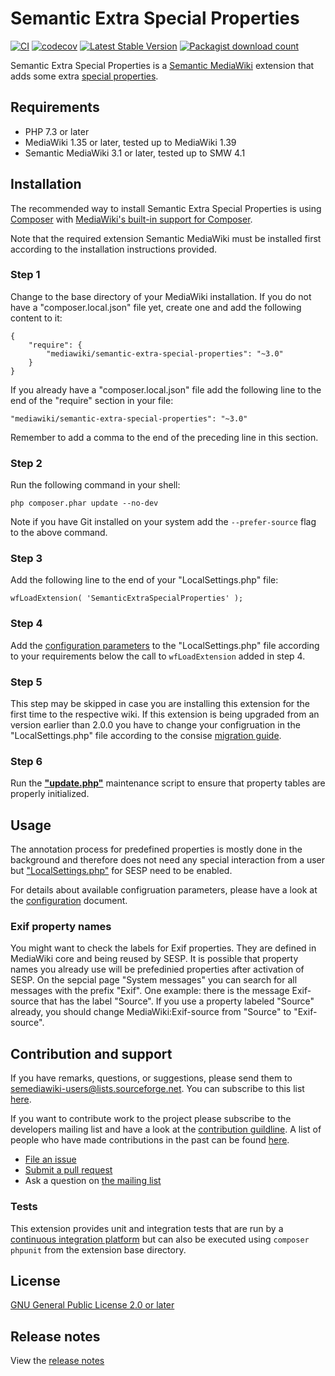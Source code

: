 # Semantic Extra Special Properties
[![CI](https://github.com/SemanticMediaWiki/SemanticExtraSpecialProperties/actions/workflows/main.yaml/badge.svg)](https://github.com/SemanticMediaWiki/SemanticExtraSpecialProperties/actions/workflows/main.yaml)
[![codecov](https://codecov.io/gh/SemanticMediaWiki/SemanticExtraSpecialProperties/branch/master/graph/badge.svg?token=NP47aFjC7X)](https://codecov.io/gh/SemanticMediaWiki/SemanticExtraSpecialProperties)
[![Latest Stable Version](https://poser.pugx.org/mediawiki/semantic-extra-special-properties/version.png)](https://packagist.org/packages/mediawiki/semantic-extra-special-properties)
[![Packagist download count](https://poser.pugx.org/mediawiki/semantic-extra-special-properties/d/total.png)](https://packagist.org/packages/mediawiki/semantic-extra-special-properties)

Semantic Extra Special Properties is a [Semantic MediaWiki][smw] extension that 
adds some extra [special properties].


## Requirements

- PHP 7.3 or later
- MediaWiki 1.35 or later, tested up to MediaWiki 1.39
- Semantic MediaWiki 3.1 or later, tested up to SMW 4.1


## Installation

The recommended way to install Semantic Extra Special Properties is using [Composer](http://getcomposer.org) 
with [MediaWiki's built-in support for Composer](https://www.mediawiki.org/wiki/Composer).

Note that the required extension Semantic MediaWiki must be installed first according to the installation
instructions provided.

### Step 1

Change to the base directory of your MediaWiki installation. If you do not have a "composer.local.json" file yet,
create one and add the following content to it:

```
{
	"require": {
		"mediawiki/semantic-extra-special-properties": "~3.0"
	}
}
```

If you already have a "composer.local.json" file add the following line to the end of the "require"
section in your file:

    "mediawiki/semantic-extra-special-properties": "~3.0"

Remember to add a comma to the end of the preceding line in this section.

### Step 2

Run the following command in your shell:

    php composer.phar update --no-dev

Note if you have Git installed on your system add the `--prefer-source` flag to the above command.

### Step 3

Add the following line to the end of your "LocalSettings.php" file:

    wfLoadExtension( 'SemanticExtraSpecialProperties' );

### Step 4

Add the [configuration parameters](/docs/configuration.md) to the "LocalSettings.php" file according to your
requirements below the call to `wfLoadExtension` added in step 4.

### Step 5

This step may be skipped in case you are installing this extension for the first time to the respective wiki.
If this extension is being upgraded from an version earlier than 2.0.0 you have to change your configruation
in the "LocalSettings.php" file according to the consise [migration guide](/docs/migration-to-200.md).

### Step 6

Run the **["update.php"][mw-update]** maintenance script to ensure that property tables are properly
initialized.


## Usage

The annotation process for predefined properties is mostly done in the background and therefore does not need
any special interaction from a user but ["LocalSettings.php"][mw-localsettings] for SESP need to be enabled. 

For details about available configruation parameters, please have a look at the [configuration](docs/configuration.md)
document.

### Exif property names
You might want to check the labels for Exif properties. They are defined in MediaWiki core and being reused by SESP. It is possible that property names you already use will be prefedinied properties after activation of SESP. On the sepcial page "System messages" you can search for all messages with the prefix "Exif". One example: there is the message Exif-source that has the label "Source". If you use a property labeled "Source" already, you should change MediaWiki:Exif-source from "Source" to "Exif-source". 

## Contribution and support

If you have remarks, questions, or suggestions, please send them to semediawiki-users@lists.sourceforge.net. You can subscribe to this list [here](http://sourceforge.net/mailarchive/forum.php?forum_name=semediawiki-user).

If you want to contribute work to the project please subscribe to the developers mailing list and have a look at the [contribution guildline](/CONTRIBUTING.md). A list of people who have made contributions in the past can be found [here][contributors].

* [File an issue](https://github.com/SemanticMediaWiki/SemanticExtraSpecialProperties/issues)
* [Submit a pull request](https://github.com/SemanticMediaWiki/SemanticExtraSpecialProperties/pulls)
* Ask a question on [the mailing list](https://semantic-mediawiki.org/wiki/Mailing_list)

### Tests

This extension provides unit and integration tests that are run by a [continuous integration platform][travis]
but can also be executed using `composer phpunit` from the extension base directory.

## License

[GNU General Public License 2.0 or later][licence]

## Release notes

View the [release notes](RELEASE-NOTES.md)

[composer]: https://getcomposer.org/
[licence]: https://www.gnu.org/copyleft/gpl.html
[mwcomposer]: https://www.mediawiki.org/wiki/Composer
[smw]: https://www.semantic-mediawiki.org/wiki/Semantic_MediaWiki
[travis]: https://travis-ci.org/SemanticMediaWiki/SemanticExtraSpecialProperties
[mw-testing]: https://www.mediawiki.org/wiki/Manual:PHP_unit_testing
[mw-update]: https://www.mediawiki.org/wiki/Manual:Update.php
[mw-localsettings]: https://www.mediawiki.org/wiki/Localsettings
[contributors]: https://github.com/SemanticMediaWiki/SemanticExtraSpecialProperties/graphs/contributors
[semver]: https://semver.org/
[special properties]: https://www.semantic-mediawiki.org/wiki/Help:Special_properties

